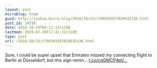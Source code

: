 ```yaml
---
layout: post
microblog: true
guid: http://joshua.micro.blog/2016/10/23/t790269357020635136.html
post_id: 34739
date: 2016-10-24T06:11:11+1100
lastmod: 2019-07-30T17:41:21+1100
type: post
url: /2016/10/23/t790269357020635136.html
---
```

Sure, I could be super upset that Emirates missed my connecting flight to Berlin at Düsseldorf, but this sign remin… [t.co/cgGMCP4pV...](https://t.co/cgGMCP4pV8)
